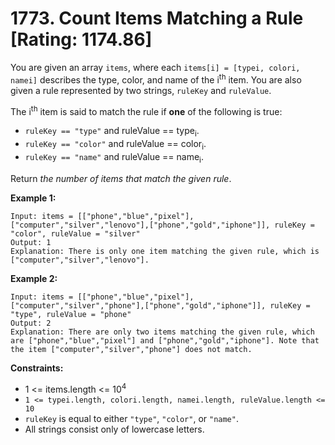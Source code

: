 # 1773. Count Items Matching a Rule [Rating: 1174.86]

You are given an array `items`, where each `items[i] = [typei, colori, namei]` describes the type, color, and name of the i<sup>th</sup> item. You are also given a rule represented by two strings, `ruleKey` and `ruleValue`.

The i<sup>th</sup> item is said to match the rule if **one** of the following is true:

- `ruleKey == "type"` and ruleValue == type<sub>i</sub>.
- `ruleKey == "color"` and ruleValue == color<sub>i</sub>.
- `ruleKey == "name"` and ruleValue == name<sub>i</sub>.

Return *the number of items that match the given rule*.

 

**Example 1:**

```
Input: items = [["phone","blue","pixel"],["computer","silver","lenovo"],["phone","gold","iphone"]], ruleKey = "color", ruleValue = "silver"
Output: 1
Explanation: There is only one item matching the given rule, which is ["computer","silver","lenovo"].
```

**Example 2:**

```
Input: items = [["phone","blue","pixel"],["computer","silver","phone"],["phone","gold","iphone"]], ruleKey = "type", ruleValue = "phone"
Output: 2
Explanation: There are only two items matching the given rule, which are ["phone","blue","pixel"] and ["phone","gold","iphone"]. Note that the item ["computer","silver","phone"] does not match.
```

 

**Constraints:**

- 1 <= items.length <= 10<sup>4</sup>
- `1 <= typei.length, colori.length, namei.length, ruleValue.length <= 10`
- `ruleKey` is equal to either `"type"`, `"color"`, or `"name"`.
- All strings consist only of lowercase letters.

